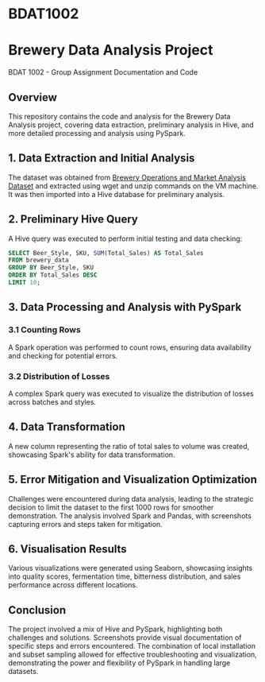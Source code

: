 # BDAT1002
# Brewery Data Analysis Project
BDAT 1002 - Group Assignment Documentation and Code

## Overview

This repository contains the code and analysis for the Brewery Data Analysis project, covering data extraction, preliminary analysis in Hive, and more detailed processing and analysis using PySpark.

## 1. Data Extraction and Initial Analysis

The dataset was obtained from [Brewery Operations and Market Analysis Dataset](https://www.kaggle.com/) and extracted using wget and unzip commands on the VM machine. It was then imported into a Hive database for preliminary analysis.

## 2. Preliminary Hive Query

A Hive query was executed to perform initial testing and data checking:

```sql
SELECT Beer_Style, SKU, SUM(Total_Sales) AS Total_Sales
FROM brewery_data
GROUP BY Beer_Style, SKU
ORDER BY Total_Sales DESC
LIMIT 10;
```

## 3. Data Processing and Analysis with PySpark

### 3.1 Counting Rows

A Spark operation was performed to count rows, ensuring data availability and checking for potential errors.

### 3.2 Distribution of Losses

A complex Spark query was executed to visualize the distribution of losses across batches and styles.

## 4. Data Transformation

A new column representing the ratio of total sales to volume was created, showcasing Spark's ability for data transformation.

## 5. Error Mitigation and Visualization Optimization

Challenges were encountered during data analysis, leading to the strategic decision to limit the dataset to the first 1000 rows for smoother demonstration. The analysis involved Spark and Pandas, with screenshots capturing errors and steps taken for mitigation.

## 6. Visualisation Results

Various visualizations were generated using Seaborn, showcasing insights into quality scores, fermentation time, bitterness distribution, and sales performance across different locations.

## Conclusion

The project involved a mix of Hive and PySpark, highlighting both challenges and solutions. Screenshots provide visual documentation of specific steps and errors encountered. The combination of local installation and subset sampling allowed for effective troubleshooting and visualization, demonstrating the power and flexibility of PySpark in handling large datasets.
